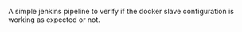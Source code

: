 A simple jenkins pipeline to verify if the docker slave configuration is working as expected or not.
